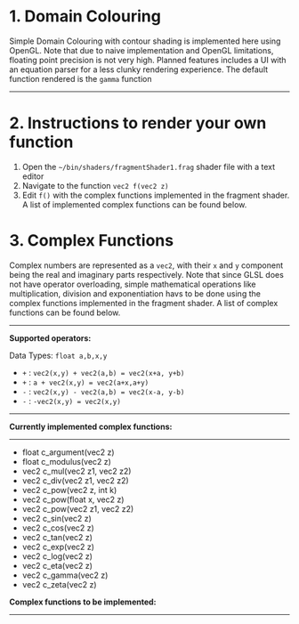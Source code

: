 # 1. **Domain Colouring**
Simple Domain Colouring with contour shading is implemented here using OpenGL. Note that due to naive implementation and OpenGL limitations, floating point precision is not very high. Planned features includes a UI with an equation parser for a less clunky rendering experience. The default function rendered is the `gamma` function
___
# 2. Instructions to render your own function
1. Open the `~/bin/shaders/fragmentShader1.frag` shader file with a text editor
2. Navigate to the function `vec2 f(vec2 z)`
3. Edit `f()` with the complex functions implemented in the fragment shader. A list of implemented complex functions can be found below.
 # 3. Complex Functions

 Complex numbers are represented as a `vec2`, with their `x` and `y` component being the real and imaginary parts respectively. Note that since GLSL does not have operator overloading, simple mathematical operations like multiplication, division and exponentiation havs to be done using the complex functions implemented in the fragment shader. A list of complex functions can be found below.

 ___
 **Supported operators:**

 Data Types:
  ```float a,b,x,y```

 - `+` : ```vec2(x,y) + vec2(a,b) = vec2(x+a, y+b)```
 - `+` : ```a + vec2(x,y) = vec2(a+x,a+y)```
 - `-` : ```vec2(x,y) - vec2(a,b) = vec2(x-a, y-b)```
 - `-` : ```-vec2(x,y) = vec2(x,y)```
 ___

**Currently implemented complex functions:**
___
- float c_argument(vec2 z)
- float c_modulus(vec2 z)
- vec2 c_mul(vec2 z1, vec2 z2)
- vec2 c_div(vec2 z1, vec2 z2)
- vec2 c_pow(vec2 z, int k)
- vec2 c_pow(float x, vec2 z)
- vec2 c_pow(vec2 z1, vec2 z2)
- vec2 c_sin(vec2 z)
- vec2 c_cos(vec2 z)
- vec2 c_tan(vec2 z)
- vec2 c_exp(vec2 z)
- vec2 c_log(vec2 z)    
- vec2 c_eta(vec2 z)
- vec2 c_gamma(vec2 z)
- vec2 c_zeta(vec2 z)

**Complex functions to be implemented:**
___

